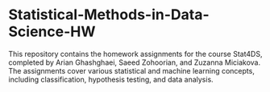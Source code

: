 # Statistical-Methods-in-Data-Science-HW
This repository contains the homework assignments for the course Stat4DS, completed by Arian Ghashghaei, Saeed Zohoorian, and Zuzanna Miciakova. The assignments cover various statistical and machine learning concepts, including classification, hypothesis testing, and data analysis.
